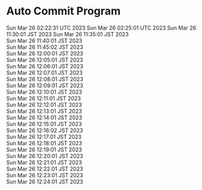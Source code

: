 # Auto Commit Program
Sun Mar 26 02:22:31 UTC 2023
Sun Mar 26 02:25:01 UTC 2023
Sun Mar 26 11:30:01 JST 2023
Sun Mar 26 11:35:01 JST 2023 <br/>
Sun Mar 26 11:40:01 JST 2023 <br/>
Sun Mar 26 11:45:02 JST 2023 <br/>
Sun Mar 26 12:00:01 JST 2023 <br/>
Sun Mar 26 12:05:01 JST 2023 <br/>
Sun Mar 26 12:06:01 JST 2023 <br/>
Sun Mar 26 12:07:01 JST 2023 <br/>
Sun Mar 26 12:08:01 JST 2023 <br/>
Sun Mar 26 12:09:01 JST 2023 <br/>
Sun Mar 26 12:10:01 JST 2023 <br/>
Sun Mar 26 12:11:01 JST 2023 <br/>
Sun Mar 26 12:12:01 JST 2023 <br/>
Sun Mar 26 12:13:01 JST 2023 <br/>
Sun Mar 26 12:14:01 JST 2023 <br/>
Sun Mar 26 12:15:01 JST 2023 <br/>
Sun Mar 26 12:16:02 JST 2023 <br/>
Sun Mar 26 12:17:01 JST 2023 <br/>
Sun Mar 26 12:18:01 JST 2023 <br/>
Sun Mar 26 12:19:01 JST 2023 <br/>
Sun Mar 26 12:20:01 JST 2023 <br/>
Sun Mar 26 12:21:01 JST 2023 <br/>
Sun Mar 26 12:22:01 JST 2023 <br/>
Sun Mar 26 12:23:01 JST 2023 <br/>
Sun Mar 26 12:24:01 JST 2023 <br/>
